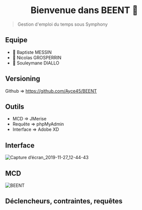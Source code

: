 <h1 align="center">Bienvenue dans BEENT 👋</h1>

> Gestion d'emploi du temps sous Symphony

## Equipe
 - 👤 Baptiste MESSIN 
 - 👤 Nicolas GROSPERRIN 
 - 👤 Souleymane DIALLO

## Versioning
Github => https://github.com/Ayce45/BEENT

## Outils
 - MCD => JMerise 
 - Requête => phpMyAdmin 
 - Interface => Adobe XD

## Interface
![Capture d’écran_2019-11-27_12-44-43](https://user-images.githubusercontent.com/32338891/69720804-b95aae00-1113-11ea-827b-029cca20cc23.png)

## MCD
![BEENT](https://user-images.githubusercontent.com/32338891/69720740-992aef00-1113-11ea-8c90-cfbc43f2008a.png)

## Déclencheurs, contraintes, requêtes
